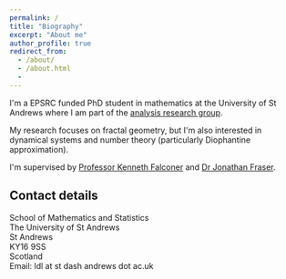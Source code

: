 ```yaml
---
permalink: /
title: "Biography"
excerpt: "About me"
author_profile: true
redirect_from:
  - /about/
  - /about.html
  -
---
```


I'm a EPSRC funded PhD student in mathematics at the University of St Andrews where I am part of the [analysis research group](http://www.mcs.st-andrews.ac.uk/pg/pure/Analysis/).

My research focuses on fractal geometry, but I'm also interested in dynamical systems and number theory (particularly Diophantine approximation).

I'm supervised by [Professor Kenneth Falconer](http://www.mcs.st-and.ac.uk/~kenneth/) and [Dr Jonathan Fraser](http://www.mcs.st-andrews.ac.uk/~jmf32/).

## Contact details

School of Mathematics and Statistics  
The University of St Andrews  
St Andrews  
KY16 9SS  
Scotland  
Email: ldl at st dash andrews dot ac.uk
